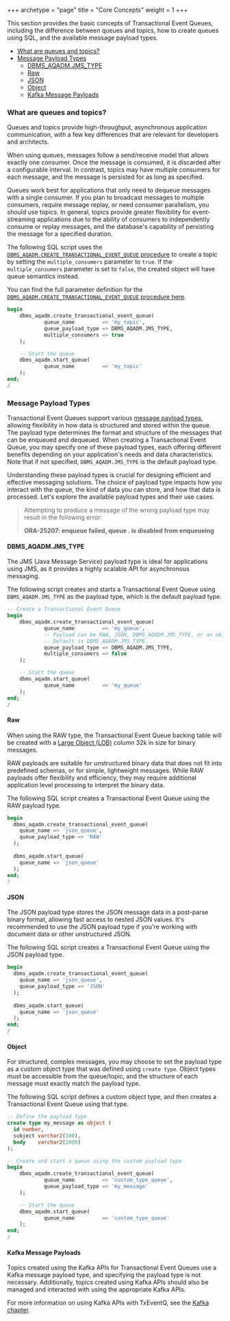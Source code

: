 +++
archetype = "page"
title = "Core Concepts"
weight = 1
+++

This section provides the basic concepts of Transactional Event Queues, including the difference between queues and topics, how to create queues using SQL, and the available message payload types.

* [What are queues and topics?](#what-are-queues-and-topics)
* [Message Payload Types](#message-payload-types)
  * [DBMS_AQADM.JMS_TYPE](#dbms_aqadmjms_type)
  * [Raw](#raw)
  * [JSON](#json)
  * [Object](#object)
  * [Kafka Message Payloads](#kafka-message-payloads)

### What are queues and topics?

Queues and topics provide high-throughput, asynchronous application communication, with a few key differences that are relevant for developers and architects.

When using queues, messages follow a send/receive model that allows exactly one consumer. Once the message is consumed, it is discarded after a configurable interval. In contrast, topics may have multiple consumers for each message, and the message is persisted for as long as specified.

Queues work best for applications that only need to dequeue messages with a single consumer. If you plan to broadcast messages to multiple consumers, require message replay, or need consumer parallelism, you should use topics. In general, topics provide greater flexibility for event-streaming applications due to the ability of consumers to independently consume or replay messages, and the database's capability of persisting the message for a specified duration.

The following SQL script uses the [`DBMS_AQADM.CREATE_TRANSACTIONAL_EVENT_QUEUE` procedure](https://docs.oracle.com/en/database/oracle/oracle-database/23/arpls/DBMS_AQADM.html#GUID-6841A667-1021-4E5C-8567-F71913AA4773) to create a topic by setting the `multiple_consumers` parameter to `true`. If the `multiple_consumers` parameter is set to `false`, the created object will have queue semantics instead.

You can find the full parameter definition for the [`DBMS_AQADM.CREATE_TRANSACTIONAL_EVENT_QUEUE` procedure here](https://docs.oracle.com/en/database/oracle/oracle-database/23/arpls/DBMS_AQADM.html#GUID-93B0FF90-5045-4437-A9C4-B7541BEBE573).

```sql
begin
    dbms_aqadm.create_transactional_event_queue(
            queue_name         => 'my_topic',
            queue_payload_type => DBMS_AQADM.JMS_TYPE,
            multiple_consumers => true
    );

    -- Start the queue
    dbms_aqadm.start_queue(
            queue_name         => 'my_topic'
    );
end;
/
```

### Message Payload Types

Transactional Event Queues support various [message payload types](https://docs.oracle.com/en/database/oracle/oracle-database/23/arpls/DBMS_AQ.html#GUID-56E78CA6-3EB0-44C9-AEB7-F13A5A077D73), allowing flexibility in how data is structured and stored within the queue. The payload type determines the format and structure of the messages that can be enqueued and dequeued. When creating a Transactional Event Queue, you may specify one of these payload types, each offering different benefits depending on your application's needs and data characteristics. Note that if not specified, `DBMS_AQADM.JMS_TYPE` is the default payload type.

Understanding these payload types is crucial for designing efficient and effective messaging solutions. The choice of payload type impacts how you interact with the queue, the kind of data you can store, and how that data is processed. Let's explore the available payload types and their use cases.

> Attempting to produce a message of the wrong payload type may result in the following error:
> 
> 
> **ORA-25207: enqueue failed, queue <schema>.<queue> is disabled from enqueueing**

#### DBMS_AQADM.JMS_TYPE

The JMS (Java Message Service) payload type is ideal for applications using JMS, as it provides a highly scalable API for asynchronous messaging.

The following script creates and starts a Transactional Event Queue using `DBMS_AQADM.JMS_TYPE` as the payload type, which is the default payload type.

```sql
-- Create a Transactional Event Queue
begin
    dbms_aqadm.create_transactional_event_queue(
            queue_name         => 'my_queue',
            -- Payload can be RAW, JSON, DBMS_AQADM.JMS_TYPE, or an object type.
            -- Default is DBMS_AQADM.JMS_TYPE.
            queue_payload_type => DBMS_AQADM.JMS_TYPE,
            multiple_consumers => false
    );

    -- Start the queue
    dbms_aqadm.start_queue(
            queue_name         => 'my_queue'
    );
end;
/
```

#### Raw

When using the RAW type, the Transactional Event Queue backing table will be created with a [Large Object (LOB)](https://docs.oracle.com/en/database/oracle/oracle-database/23/adque/glossary.html#GUID-E0E22C6A-42AE-41CF-A021-5CB63BABB48E) column 32k in size for binary messages.

RAW payloads are suitable for unstructured binary data that does not fit into predefined schemas, or for simple, lightweight messages. While RAW payloads offer flexibility and efficiency, they may require additional application level processing to interpret the binary data.

The following SQL script creates a Transactional Event Queue using the RAW payload type.

```sql
begin
  dbms_aqadm.create_transactional_event_queue(
    queue_name => 'json_queue',
    queue_payload_type => 'RAW'
  );
  
  dbms_aqadm.start_queue(
    queue_name => 'json_queue'
  );
end;
/
```

#### JSON

The JSON payload type stores the JSON message data in a post-parse binary format, allowing fast access to nested JSON values. It's recommended to use the JSON payload type if you're working with document data or other unstructured JSON.

The following SQL script creates a Transactional Event Queue using the JSON payload type.

```sql
begin
  dbms_aqadm.create_transactional_event_queue(
    queue_name => 'json_queue',
    queue_payload_type => 'JSON'
  );
  
  dbms_aqadm.start_queue(
    queue_name => 'json_queue'
  );
end;
/
```

#### Object

For structured, complex messages, you may choose to set the payload type as a custom object type that was defined using `create type`. Object types must be accessible from the queue/topic, and the structure of each message must exactly match the payload type.

The following SQL script defines a custom object type, and then creates a Transactional Event Queue using that type.

```sql
-- Define the payload type
create type my_message as object (
  id number,
  subject varchar2(100),
  body    varchar2(2000)
);

-- Create and start a queue using the custom payload type
begin
    dbms_aqadm.create_transactional_event_queue(
            queue_name         => 'custom_type_queue',
            queue_payload_type => 'my_message'
    );

    -- Start the queue
    dbms_aqadm.start_queue(
            queue_name         => 'custom_type_queue'
    );
end;
/
```

#### Kafka Message Payloads

Topics created using the Kafka APIs for Transactional Event Queues use a Kafka message payload type, and specifying the payload type is not necessary. Additionally, topics created using Kafka APIs should also be managed and interacted with using the appropriate Kafka APIs.

For more information on using Kafka APIs with TxEventQ, see the [Kafka chapter](../kafka/_index.md).
